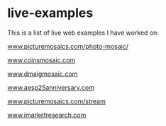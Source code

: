 # live-examples
This is a list of live web examples I have worked on:

www.picturemosaics.com/photo-mosaic/

www.coinsmosaic.com

www.dmaigmosaic.com

www.aesp25anniversary.com

www.picturemosaics.com/stream

www.imarketresearch.com
